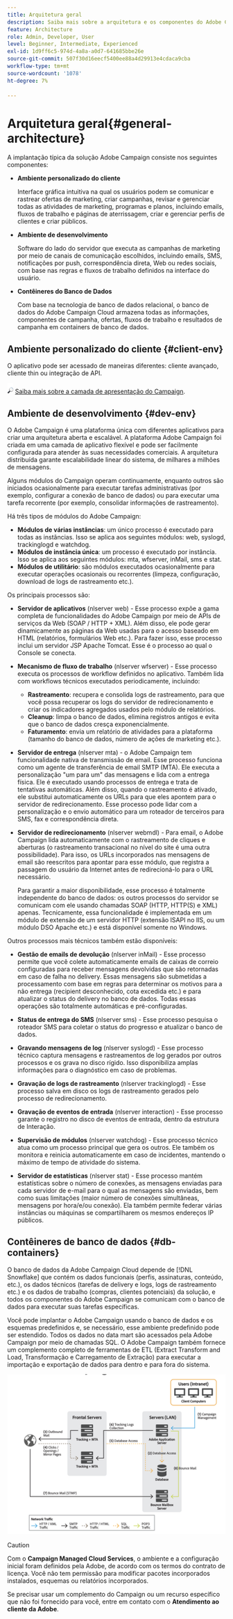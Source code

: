 ```yaml
---
title: Arquitetura geral
description: Saiba mais sobre a arquitetura e os componentes do Adobe Campaign. Saiba mais sobre como personalizar o Console do cliente e o ambiente.
feature: Architecture
role: Admin, Developer, User
level: Beginner, Intermediate, Experienced
exl-id: 1d9ff6c5-974d-4a8a-a0d7-641685bbe26e
source-git-commit: 507f30d16eecf5400ee88a4d29913e4cdaca9cba
workflow-type: tm+mt
source-wordcount: '1078'
ht-degree: 7%

---
```


# Arquitetura geral{#general-architecture}

A implantação típica da solução Adobe Campaign consiste nos seguintes componentes:

* **Ambiente personalizado do cliente**

  Interface gráfica intuitiva na qual os usuários podem se comunicar e rastrear ofertas de marketing, criar campanhas, revisar e gerenciar todas as atividades de marketing, programas e planos, incluindo emails, fluxos de trabalho e páginas de aterrissagem, criar e gerenciar perfis de clientes e criar públicos.

* **Ambiente de desenvolvimento**

  Software do lado do servidor que executa as campanhas de marketing por meio de canais de comunicação escolhidos, incluindo emails, SMS, notificações por push, correspondência direta, Web ou redes sociais, com base nas regras e fluxos de trabalho definidos na interface do usuário.

* **Contêineres do Banco de Dados**

  Com base na tecnologia de banco de dados relacional, o banco de dados do Adobe Campaign Cloud armazena todas as informações, componentes de campanha, ofertas, fluxos de trabalho e resultados de campanha em containers de banco de dados.

## Ambiente personalizado do cliente {#client-env}

O aplicativo pode ser acessado de maneiras diferentes: cliente avançado, cliente thin ou integração de API.

![](../assets/do-not-localize/glass.png) [Saiba mais sobre a camada de apresentação do Campaign](../start/ac-components.md).

## Ambiente de desenvolvimento {#dev-env}

O Adobe Campaign é uma plataforma única com diferentes aplicativos para criar uma arquitetura aberta e escalável. A plataforma Adobe Campaign foi criada em uma camada de aplicativo flexível e pode ser facilmente configurada para atender às suas necessidades comerciais. A arquitetura distribuída garante escalabilidade linear do sistema, de milhares a milhões de mensagens.

Alguns módulos do Campaign operam continuamente, enquanto outros são iniciados ocasionalmente para executar tarefas administrativas (por exemplo, configurar a conexão de banco de dados) ou para executar uma tarefa recorrente (por exemplo, consolidar informações de rastreamento).

Há três tipos de módulos do Adobe Campaign:

* **Módulos de várias instâncias**: um único processo é executado para todas as instâncias. Isso se aplica aos seguintes módulos: web, syslogd, trackinglogd e watchdog.
* **Módulos de instância única**: um processo é executado por instância. Isso se aplica aos seguintes módulos: mta, wfserver, inMail, sms e stat.
* **Módulos de utilitário**: são módulos executados ocasionalmente para executar operações ocasionais ou recorrentes (limpeza, configuração, download de logs de rastreamento etc.).

Os principais processos são:

* **Servidor de aplicativos** (nlserver web) - Esse processo expõe a gama completa de funcionalidades do Adobe Campaign por meio de APIs de serviços da Web (SOAP / HTTP + XML). Além disso, ele pode gerar dinamicamente as páginas da Web usadas para o acesso baseado em HTML (relatórios, formulários Web etc.). Para fazer isso, esse processo inclui um servidor JSP Apache Tomcat. Esse é o processo ao qual o Console se conecta.

* **Mecanismo de fluxo de trabalho** (nlserver wfserver) - Esse processo executa os processos de workflow definidos no aplicativo. Também lida com workflows técnicos executados periodicamente, incluindo:

   * **Rastreamento**: recupera e consolida logs de rastreamento, para que você possa recuperar os logs do servidor de redirecionamento e criar os indicadores agregados usados pelo módulo de relatórios.
   * **Cleanup**: limpa o banco de dados, elimina registros antigos e evita que o banco de dados cresça exponencialmente.
   * **Faturamento**: envia um relatório de atividades para a plataforma (tamanho do banco de dados, número de ações de marketing etc.).

* **Servidor de entrega** (nlserver mta) - o Adobe Campaign tem funcionalidade nativa de transmissão de email. Esse processo funciona como um agente de transferência de email SMTP (MTA). Ele executa a personalização &quot;um para um&quot; das mensagens e lida com a entrega física. Ele é executado usando processos de entrega e trata de tentativas automáticas. Além disso, quando o rastreamento é ativado, ele substitui automaticamente os URLs para que eles apontem para o servidor de redirecionamento. Esse processo pode lidar com a personalização e o envio automático para um roteador de terceiros para SMS, fax e correspondência direta.

* **Servidor de redirecionamento** (nlserver webmdl) - Para email, o Adobe Campaign lida automaticamente com o rastreamento de cliques e aberturas (o rastreamento transacional no nível do site é uma outra possibilidade). Para isso, os URLs incorporados nas mensagens de email são reescritos para apontar para esse módulo, que registra a passagem do usuário da Internet antes de redirecioná-lo para o URL necessário.

  Para garantir a maior disponibilidade, esse processo é totalmente independente do banco de dados: os outros processos do servidor se comunicam com ele usando chamadas SOAP (HTTP, HTTP(S) e XML) apenas. Tecnicamente, essa funcionalidade é implementada em um módulo de extensão de um servidor HTTP (extensão ISAPI no IIS, ou um módulo DSO Apache etc.) e está disponível somente no Windows.

Outros processos mais técnicos também estão disponíveis:

* **Gestão de emails de devolução** (nlserver inMail) - Esse processo permite que você colete automaticamente emails de caixas de correio configuradas para receber mensagens devolvidas que são retornadas em caso de falha no delivery. Essas mensagens são submetidas a processamento com base em regras para determinar os motivos para a não entrega (recipient desconhecido, cota excedida etc.) e para atualizar o status do delivery no banco de dados. Todas essas operações são totalmente automáticas e pré-configuradas.

* **Status de entrega do SMS** (nlserver sms) - Esse processo pesquisa o roteador SMS para coletar o status do progresso e atualizar o banco de dados.

* **Gravando mensagens de log** (nlserver syslogd) - Esse processo técnico captura mensagens e rastreamentos de log gerados por outros processos e os grava no disco rígido. Isso disponibiliza amplas informações para o diagnóstico em caso de problemas.

* **Gravação de logs de rastreamento** (nlserver trackinglogd) - Esse processo salva em disco os logs de rastreamento gerados pelo processo de redirecionamento.

* **Gravação de eventos de entrada** (nlserver interaction) - Esse processo garante o registro no disco de eventos de entrada, dentro da estrutura de Interação.

* **Supervisão de módulos** (nlserver watchdog) - Esse processo técnico atua como um processo principal que gera os outros. Ele também os monitora e reinicia automaticamente em caso de incidentes, mantendo o máximo de tempo de atividade do sistema.

* **Servidor de estatísticas** (nlserver stat) - Esse processo mantém estatísticas sobre o número de conexões, as mensagens enviadas para cada servidor de e-mail para o qual as mensagens são enviadas, bem como suas limitações (maior número de conexões simultâneas, mensagens por hora/e/ou conexão). Ela também permite federar várias instâncias ou máquinas se compartilharem os mesmos endereços IP públicos.

## Contêineres de banco de dados {#db-containers}

O banco de dados da Adobe Campaign Cloud depende de [!DNL Snowflake] que contém os dados funcionais (perfis, assinaturas, conteúdo, etc.), os dados técnicos (tarefas de delivery e logs, logs de rastreamento etc.) e os dados de trabalho (compras, clientes potenciais) da solução, e todos os componentes do Adobe Campaign se comunicam com o banco de dados para executar suas tarefas específicas.

Você pode implantar o Adobe Campaign usando o banco de dados e os esquemas predefinidos e, se necessário, esse ambiente predefinido pode ser estendido. Todos os dados no data mart são acessados pela Adobe Campaign por meio de chamadas SQL. O Adobe Campaign também fornece um complemento completo de ferramentas de ETL (Extract Transform and Load, Transformação e Carregamento de Extração) para executar a importação e exportação de dados para dentro e para fora do sistema.

![](assets/data-flow-diagram.png)


>[!CAUTION]
>
>Com o **Campaign Managed Cloud Services**, o ambiente e a configuração inicial foram definidos pela Adobe, de acordo com os termos do contrato de licença. Você não tem permissão para modificar pacotes incorporados instalados, esquemas ou relatórios incorporados.
>
>Se precisar usar um complemento do Campaign ou um recurso específico que não foi fornecido para você, entre em contato com o **Atendimento ao cliente da Adobe**.